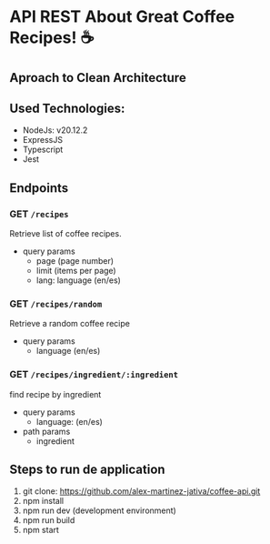 # API REST About Great Coffee Recipes! ☕️
## Aproach to Clean Architecture

## Used Technologies:

- NodeJs: v20.12.2
- ExpressJS
- Typescript
- Jest

## Endpoints

### GET `/recipes`
Retrieve list of coffee recipes.

- query params
  - page (page number)
  - limit (items per page)
  - lang: language (en/es)

### GET `/recipes/random`
Retrieve a random coffee recipe

- query params
  - language (en/es)

### GET `/recipes/ingredient/:ingredient`
find recipe by ingredient

- query params
  - language: (en/es)
- path params
  - ingredient

## Steps to run de application

1. git clone: https://github.com/alex-martinez-jativa/coffee-api.git
2. npm install
3. npm run dev (development environment)
4. npm run build
5. npm start